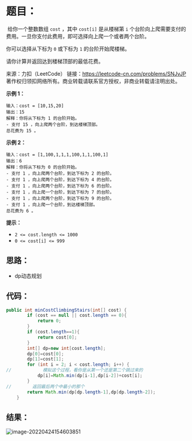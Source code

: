 # 题目：

​	给你一个整数数组 `cost` ，其中 `cost[i]` 是从楼梯第 `i` 个台阶向上爬需要支付的费用。一旦你支付此费用，即可选择向上爬一个或者两个台阶。

你可以选择从下标为 `0` 或下标为 `1` 的台阶开始爬楼梯。

请你计算并返回达到楼梯顶部的最低花费。



来源：力扣（LeetCode） 链接：https://leetcode-cn.com/problems/SNJvJP 著作权归领扣网络所有。商业转载请联系官方授权，非商业转载请注明出处。

<!--more-->

**示例 1：**

```
输入：cost = [10,15,20]
输出：15
解释：你将从下标为 1 的台阶开始。
- 支付 15 ，向上爬两个台阶，到达楼梯顶部。
总花费为 15 。
```

**示例 2：**

```
输入：cost = [1,100,1,1,1,100,1,1,100,1]
输出：6
解释：你将从下标为 0 的台阶开始。
- 支付 1 ，向上爬两个台阶，到达下标为 2 的台阶。
- 支付 1 ，向上爬两个台阶，到达下标为 4 的台阶。
- 支付 1 ，向上爬两个台阶，到达下标为 6 的台阶。
- 支付 1 ，向上爬一个台阶，到达下标为 7 的台阶。
- 支付 1 ，向上爬两个台阶，到达下标为 9 的台阶。
- 支付 1 ，向上爬一个台阶，到达楼梯顶部。
总花费为 6 。
```

 

**提示：**

- `2 <= cost.length <= 1000`
- `0 <= cost[i] <= 999`

## 思路：

- dp动态规划

## 代码：

```java
public int minCostClimbingStairs(int[] cost) {
        if (cost == null || cost.length == 0){
            return 0;
        }
        if (cost.length==1){
            return cost[0];
        }
        int[] dp=new int[cost.length];
        dp[0]=cost[0];
        dp[1]=cost[1];
        for (int i = 2; i < cost.length; i++) {
//            模拟这个过程，看你是从第一个还是第二个跳过来的
            dp[i]=Math.min(dp[i-1],dp[i-2])+cost[i];
        }
//        返回最后两个中最小的那个
        return Math.min(dp[dp.length-1],dp[dp.length-2]);
    }
```

## 结果：

![image-20220424154603851](https://misteryliu.oss-cn-beijing.aliyuncs.com/image/image-20220424154603851.png)